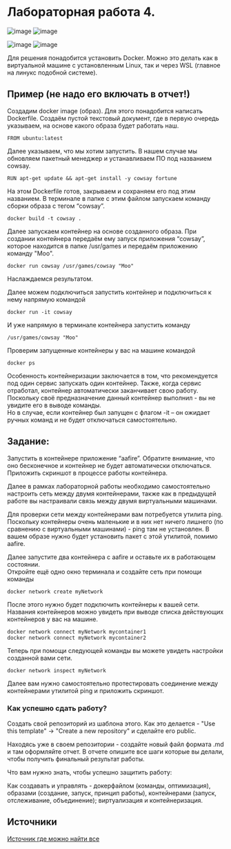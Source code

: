 
# Лабораторная работа 4.
![image](https://github.com/user-attachments/assets/3e389639-e9d6-477f-bc30-cd49cb999d06)
![image](https://github.com/user-attachments/assets/ea1f5c70-22d2-4201-92a3-84fe34298408)





![image](https://github.com/user-attachments/assets/5bc061fe-47b5-4a3d-b693-237a7102d5bf)
![image](https://github.com/user-attachments/assets/34111e68-14a1-4f5c-8e53-f08025bb6a7d)

Для решения понадобится установить Docker. Можно это делать как в виртуальной машине с установленным Linux, так и через WSL (главное на линукс подобной системе).
## Пример (не надо его включать в отчет!)
Создадим docker image (образ). Для этого понадобится написать Dockerfile. Создаём пустой текстовый документ, где в первую очередь указываем, на основе какого образа будет работать наш.  
```
FROM ubuntu:latest
```
Далее указываем, что мы хотим запустить. В нашем случае мы обновляем пакетный менеджер и устанавливаем ПО под названием cowsay.
```
RUN apt-get update && apt-get install -y cowsay fortune
```
На этом Dockerfile готов, закрываем и сохраняем его под этим названием. В терминале в папке с этим файлом запускаем команду сборки образа с тегом “cowsay”.
```
docker build -t cowsay .
```
Далее запускаем контейнер на основе созданного образа. При создании контейнера передаём ему запуск приложения “cowsay”, которое находится в папке /usr/games и передаём приложению команду "Moo".
```
docker run cowsay /usr/games/cowsay "Moo"
```
Наслаждаемся результатом.  

Далее можем подключиться запустить контейнер и  подключиться к нему напрямую командой
```
docker run -it cowsay
```
И уже напрямую в терминале контейнера запустить команду
```
/usr/games/cowsay "Moo"
```
Проверим запущенные контейнеры у вас на машине командой
```
docker ps
```
Особенность контейнеризации заключается в том, что рекомендуется под один сервис запускать один контейнер. Также, когда сервис отработал, контейнер автоматически заканчивает свою работу. Поскольку своё предназначение данный контейнер выполнил - вы не увидите его в выводе команды.  
Но в случае, если контейнер был запущен с флагом -it – он ожидает ручных команд и не будет отключаться самостоятельно.  

## Задание:  
Запустить в контейнере приложение “aafire”. Обратите внимание, что оно бесконечное и контейнер не будет автоматически отключаться.  
Приложить скриншот в процессе работы контейнера.  

Далее в рамках лабораторной работы необходимо самостоятельно настроить сеть между двумя контейнерами, также как в предыдущей работе вы настраивали связь между двумя виртуальными машинами.  

Для проверки сети между контейнерами вам потребуется утилита ping. Поскольку контейнеры очень маленькие и в них нет ничего лишнего (по сравнению с виртуальными машинами) - ping там не установлен. В вашем образе нужно будет установить пакет с этой утилитой, помимо aafire.  

Далее запустите два контейнера с aafire и оставьте их в работающем состоянии.  
Откройте ещё одно окно терминала и создайте сеть при помощи команды 
```
docker network create myNetwork
```
После этого нужно будет подключить контейнеры к вашей сети. Названия контейнеров можно увидеть при выводе списка действующих контейнеров у вас на машине.
```
docker network connect myNetwork mycontainer1
docker network connect myNetwork mycontainer2
```
Теперь при помощи следующей команды вы можете увидеть настройки созданной вами сети.
```
docker network inspect myNetwork
```
Далее вам нужно самостоятельно протестировать соединение между контейнерами утилитой ping и приложить скриншот.

### Как успешно сдать работу?

Создать свой репозиторий из шаблона этого. Как это делается - "Use this template" -> "Create a new repository" и сделайте его public. 

Находясь уже в своем репозитории - создайте новый файл формата .md и там оформляйте отчет. В отчете опишите все шаги которые вы делали, чтобы получить финальный результат работы.

Что вам нужно знать, чтобы успешно защитить работу:

Как создавать и управлять - докерфайлом (команды, оптимизация), образами (создание, запуск, принцип работы), контейнерами (запуск, отслеживание, объединение); виртуализация и контейнеризация. 

## Источники

[Источник где можно найти все](https://google.com)
